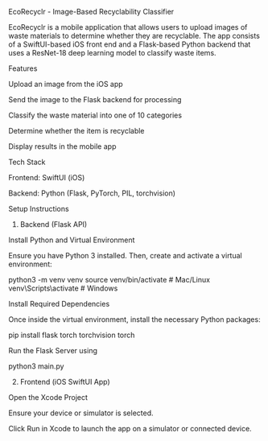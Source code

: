 EcoRecyclr - Image-Based Recyclability Classifier

EcoRecyclr is a mobile application that allows users to upload images of waste materials to determine whether they are recyclable. The app consists of a SwiftUI-based iOS front end and a Flask-based Python backend that uses a ResNet-18 deep learning model to classify waste items.

Features

Upload an image from the iOS app

Send the image to the Flask backend for processing

Classify the waste material into one of 10 categories

Determine whether the item is recyclable

Display results in the mobile app

Tech Stack

Frontend: SwiftUI (iOS)

Backend: Python (Flask, PyTorch, PIL, torchvision)

Setup Instructions

1. Backend (Flask API)

Install Python and Virtual Environment

Ensure you have Python 3 installed. Then, create and activate a virtual environment:

python3 -m venv venv
source venv/bin/activate  # Mac/Linux
venv\Scripts\activate  # Windows

Install Required Dependencies

Once inside the virtual environment, install the necessary Python packages:

pip install flask torch torchvision torch

Run the Flask Server using

python3 main.py

2. Frontend (iOS SwiftUI App)

Open the Xcode Project

Ensure your device or simulator is selected.

Click Run in Xcode to launch the app on a simulator or connected device.
